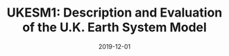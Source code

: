 ---
title: "<b>UKESM1: Description and Evaluation of the U.K. Earth System Model</b>"
collection: publications
permalink: /publication/2019-12-01-Sellar
date: 2019-12-01
venue: 'Journal of Advances in Modeling Earth Systems'
paperurl: 'https://doi.org/doi:10.1029/2019MS001739'
citation: '<b>43</b> - Sellar A.A., Jones C.G., Mulcahy J.P., Tang Y., Yool A. et al., <b>UKESM1: Description and Evaluation of the U.K. Earth System Model</b>, Journal of Advances in Modeling Earth Systems, 11, 4513-4558, (2019-12-01). <a href="https://doi.org/doi:10.1029/2019MS001739">doi:10.1029/2019MS001739</a> (cited 69 times)

'
---